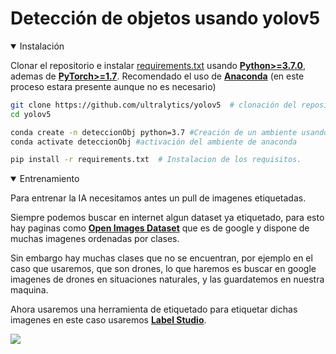 # Detección de objetos usando yolov5

<details open>
<summary>Instalación</summary>

Clonar el repositorio e instalar [requirements.txt](https://github.com/ultralytics/yolov5/blob/master/requirements.txt) usando
[**Python>=3.7.0**](https://www.python.org/), ademas de 
[**PyTorch>=1.7**](https://pytorch.org/get-started/locally/).
Recomendado el uso de [**Anaconda**](https://www.anaconda.com/products/distribution) (en este proceso estara presente aunque no es necesario)


```bash
git clone https://github.com/ultralytics/yolov5  # clonación del repositorio
cd yolov5

conda create -n deteccionObj python=3.7 #Creación de un ambiente usando python 3.7 en anaconda.
conda activate deteccionObj #activación del ambiente de anaconda

pip install -r requirements.txt  # Instalacion de los requisitos.
```

</details>

<details open>
<summary>Entrenamiento</summary>

Para entrenar la IA necesitamos antes un pull de imagenes etiquetadas.

Siempre podemos buscar en internet algun dataset ya etiquetado, para esto hay paginas como [**Open Images Dataset**](https://storage.googleapis.com/openimages/web/visualizer/index.html?set=train&type=detection&c=%2Fm%2F01m2v) que es de google y dispone de muchas imagenes ordenadas por clases.

Sin embargo hay muchas clases que no se encuentran, por ejemplo en el caso que usaremos, que son drones, lo que haremos es buscar en google imagenes de drones en situaciones naturales, y las guardatemos en nuestra maquina.

Ahora usaremos una herramienta de etiquetado para etiquetar dichas imagenes en este caso usaremos [**Label Studio**](https://labelstud.io/).

![](https://www.google.com/imgres?imgurl=https%3A%2F%2Frepository-images.githubusercontent.com%2F192640529%2F970b6900-817b-11eb-9f57-adf3f87c6ff9&imgrefurl=https%3A%2F%2Fgithub.com%2Fheartexlabs%2Flabel-studio&tbnid=AP9NTGMQ_ZnSOM&vet=12ahUKEwju2OykpMv6AhViTUEAHZYnBHEQMygBegUIARC5AQ..i&docid=tlkZyAZPq9EDDM&w=2629&h=1521&q=label%20studio&ved=2ahUKEwju2OykpMv6AhViTUEAHZYnBHEQMygBegUIARC5AQ)

</details>